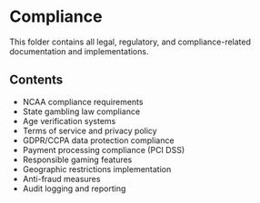 # Compliance

This folder contains all legal, regulatory, and compliance-related documentation and implementations.

## Contents
- NCAA compliance requirements
- State gambling law compliance
- Age verification systems
- Terms of service and privacy policy
- GDPR/CCPA data protection compliance
- Payment processing compliance (PCI DSS)
- Responsible gaming features
- Geographic restrictions implementation
- Anti-fraud measures
- Audit logging and reporting